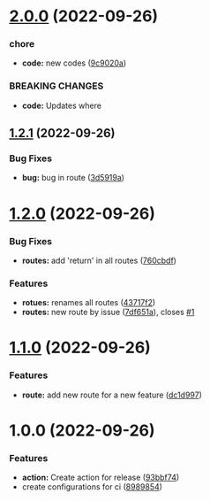 # [2.0.0](https://github.com/jdgabriel/semantic-version-conventional-commit/compare/v1.2.1...v2.0.0) (2022-09-26)


### chore

* **code:** new codes ([9c9020a](https://github.com/jdgabriel/semantic-version-conventional-commit/commit/9c9020ab373ac46cdd00c040c5c606238189f326))


### BREAKING CHANGES

* **code:** Updates where

## [1.2.1](https://github.com/jdgabriel/semantic-version-conventional-commit/compare/v1.2.0...v1.2.1) (2022-09-26)


### Bug Fixes

* **bug:** bug in route ([3d5919a](https://github.com/jdgabriel/semantic-version-conventional-commit/commit/3d5919a1709dc9e5a54a0cb2c074fdd69e229f0e))

# [1.2.0](https://github.com/jdgabriel/semantic-version-conventional-commit/compare/v1.1.0...v1.2.0) (2022-09-26)


### Bug Fixes

* **routes:** add 'return' in all routes ([760cbdf](https://github.com/jdgabriel/semantic-version-conventional-commit/commit/760cbdf5498c2bb5a9e7f9a7adf862851048088e))


### Features

* **rotues:** renames all routes ([43717f2](https://github.com/jdgabriel/semantic-version-conventional-commit/commit/43717f2cba095a189815d3b3be276d7a40ebc277))
* **routes:** new route by issue ([7df651a](https://github.com/jdgabriel/semantic-version-conventional-commit/commit/7df651a239aee48acda24389e5a09ed7612a8ea7)), closes [#1](https://github.com/jdgabriel/semantic-version-conventional-commit/issues/1)

# [1.1.0](https://github.com/jdgabriel/semantic-version-conventional-commit/compare/v1.0.0...v1.1.0) (2022-09-26)


### Features

* **route:** add new route for a new feature ([dc1d997](https://github.com/jdgabriel/semantic-version-conventional-commit/commit/dc1d997d78499df0c63a9aca803a663e7f87e895))

# 1.0.0 (2022-09-26)


### Features

* **action:** Create action for release ([93bbf74](https://github.com/jdgabriel/semantic-version-conventional-commit/commit/93bbf74e51e125f077d416cb0a169246382c0efb))
* create configurations for ci ([8989854](https://github.com/jdgabriel/semantic-version-conventional-commit/commit/89898542077a1dc2cb9dbbbd0a32f23118caa4a4))
